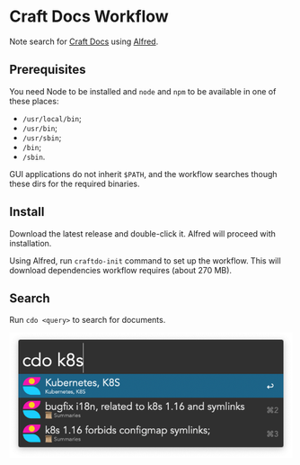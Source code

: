 # Craft Docs Workflow

Note search for [Craft Docs](https://www.craft.do) using [Alfred](https://www.alfredapp.com).


## Prerequisites

You need Node to be installed and `node` and `npm` to be available in one of these places:
* `/usr/local/bin`;
* `/usr/bin`;
* `/usr/sbin`;
* `/bin`;
* `/sbin`.

GUI applications do not inherit `$PATH`, and the workflow searches though these dirs for the required binaries. 


## Install

Download the latest release and double-click it.
Alfred will proceed with installation.

Using Alfred, run `craftdo-init` command to set up the workflow.
This will download dependencies workflow requires (about 270 MB).


## Search
Run `cdo <query>` to search for documents.

![example](example.png)
